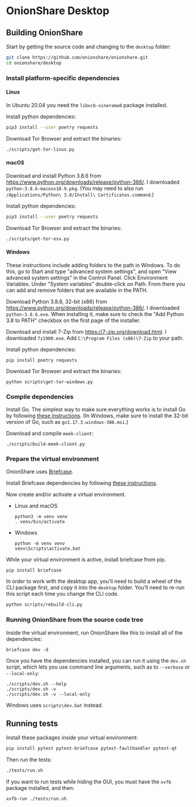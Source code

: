 # OnionShare Desktop

## Building OnionShare

Start by getting the source code and changing to the `desktop` folder:

```sh
git clone https://github.com/onionshare/onionshare.git
cd onionshare/desktop
```

### Install platform-specific dependencies

#### Linux

In Ubuntu 20.04 you need the `libxcb-xinerama0` package installed.

Install python dependencies:

```sh
pip3 install --user poetry requests
```

Download Tor Browser and extract the binaries:

```sh
./scripts/get-tor-linux.py
```

#### macOS

Download and install Python 3.8.6 from https://www.python.org/downloads/release/python-386/. I downloaded `python-3.8.6-macosx10.9.pkg`. (You may need to also run `/Applications/Python\ 3.8/Install\ Certificates.command`.)

Install python dependencies:

```sh
pip3 install --user poetry requests
```

Download Tor Browser and extract the binaries:

```sh
./scripts/get-tor-osx.py
```

#### Windows

These instructions include adding folders to the path in Windows. To do this, go to Start and type "advanced system settings", and open "View advanced system settings" in the Control Panel. Click Environment Variables. Under "System variables" double-click on Path. From there you can add and remove folders that are available in the PATH.

Download Python 3.8.6, 32-bit (x86) from https://www.python.org/downloads/release/python-386/. I downloaded `python-3.8.6.exe`. When installing it, make sure to check the "Add Python 3.8 to PATH" checkbox on the first page of the installer.

Download and install 7-Zip from https://7-zip.org/download.html. I downloaded `7z1900.exe`. Add `C:\Program Files (x86)\7-Zip` to your path.

Install python dependencies:

```
pip install poetry requests
```

Download Tor Browser and extract the binaries:

```
python scripts\get-tor-windows.py
```

### Compile dependencies

Install Go. The simplest way to make sure everything works is to install Go by following [these instructions](https://golang.org/doc/install). (In Windows, make sure to install the 32-bit version of Go, such as `go1.17.3.windows-386.msi`.)

Download and compile `meek-client`:

```
./scripts/build-meek-client.py
```

### Prepare the virtual environment

OnionShare uses [Briefcase](https://briefcase.readthedocs.io/en/latest/).

Install Briefcase dependencies by following [these instructions](https://docs.beeware.org/en/latest/tutorial/tutorial-0.html#install-dependencies).

Now create and/or activate a virtual environment.

* Linux and macOS
    ```
    python3 -m venv venv
    . venv/bin/activate
    ```
* Windows
    ```
    python -m venv venv
    venv\Scripts\activate.bat
    ```

While your virtual environment is active, install briefcase from pip.

```
pip install briefcase
```

In order to work with the desktop app, you'll need to build a wheel of the CLI package first, and copy it into the `desktop` folder. You'll need to re-run this script each time you change the CLI code.

```sh
python scripts/rebuild-cli.py
```

### Running OnionShare from the source code tree

Inside the virtual environment, run OnionShare like this to install all of the dependencies:

```
briefcase dev -d
```

Once you have the dependencies installed, you can run it using the `dev.sh` script, which lets you use command line arguments, such as to `--verbose` or `--local-only`:

```
./scripts/dev.sh --help
./scripts/dev.sh -v
./scripts/dev.sh -v --local-only
```

Windows uses `scripts\dev.bat` instead.

## Running tests

Install these packages inside your virtual environment:

```sh
pip install pytest pytest-briefcase pytest-faulthandler pytest-qt
```

Then run the tests:

```sh
./tests/run.sh
```

If you want to run tests while hiding the GUI, you must have the `xvfb` package installed, and then:

```sh
xvfb-run ./tests/run.sh
```
